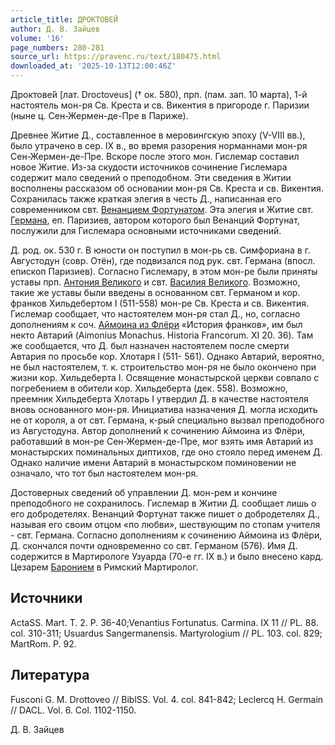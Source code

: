```yaml
---
article_title: ДРОКТОВЕЙ
author: Д. В. Зайцев
volume: '16'
page_numbers: 280-281
source_url: https://pravenc.ru/text/180475.html
downloaded_at: '2025-10-13T12:00:46Z'
---
```


Дроктове́й [лат. Droctoveus] († ок. 580), прп. (пам. зап. 10 марта), 1-й настоятель мон-ря Св. Креста и св. Викентия в пригороде г. Паризии (ныне ц. Сен-Жермен-де-Пре в Париже).

Древнее Житие Д., составленное в меровингскую эпоху (V-VIII вв.), было утрачено в сер. IX в., во время разорения норманнами мон-ря Сен-Жермен-де-Пре. Вскоре после этого мон. Гислемар составил новое Житие. Из-за скудости источников сочинение Гислемара содержит мало сведений о преподобном. Эти сведения в Житии восполнены рассказом об основании мон-ря Св. Креста и св. Викентия. Сохранилась также краткая элегия в честь Д., написанная его современником свт. [Венанцием Фортунатом](<https://pravenc.ru/text/Венанцием Фортунатом.html>). Эта элегия и Житие свт. [Германа](https://pravenc.ru/text/Германа.html), еп. Паризиев, автором которого был Венанций Фортунат, послужили для Гислемара основными источниками сведений.

Д. род. ок. 530 г. В юности он поступил в мон-рь св. Симфориана в г. Августодун (совр. Отён), где подвизался под рук. свт. Германа (впосл. епископ Паризиев). Согласно Гислемару, в этом мон-ре были приняты уставы прп. [Антония Великого](<https://pravenc.ru/text/Антоний Великий.html>) и свт. [Василия Великого](<https://pravenc.ru/text/ВАСИЛИЙ ВЕЛИКИЙ.html>). Возможно, такие же уставы были введены в основанном свт. Германом и кор. франков Хильдебертом I (511-558) мон-ре Св. Креста и св. Викентия. Гислемар сообщает, что настоятелем мон-ря стал Д., но, согласно дополнениям к соч. [Аймоина из Флёри](<https://pravenc.ru/text/Аймоин из Флёри.html>) «История франков», им был некто Автарий (Aimonius Monachus. Historia Francorum. XI 20. 36). Там же сообщается, что Д. был назначен настоятелем после смерти Автария по просьбе кор. Хлотаря I (511- 561). Однако Автарий, вероятно, не был настоятелем, т. к. строительство мон-ря не было окончено при жизни кор. Хильдеберта I. Освящение монастырской церкви совпало с погребением в обители кор. Хильдеберта (дек. 558). Возможно, преемник Хильдеберта Хлотарь I утвердил Д. в качестве настоятеля вновь основанного мон-ря. Инициатива назначения Д. могла исходить не от короля, а от свт. Германа, к-рый специально вызвал преподобного из Августодуна. Автор дополнений к сочинению Аймоина из Флёри, работавший в мон-ре Сен-Жермен-де-Пре, мог взять имя Автарий из монастырских поминальных диптихов, где оно стояло перед именем Д. Однако наличие имени Автарий в монастырском поминовении не означало, что тот был настоятелем мон-ря.

Достоверных сведений об управлении Д. мон-рем и кончине преподобного не сохранилось. Гислемар в Житии Д. сообщает лишь о его добродетелях. Венанций Фортунат также пишет о добродетелях Д., называя его своим отцом «по любви», шествующим по стопам учителя - свт. Германа. Согласно дополнениям к сочинению Аймоина из Флёри, Д. скончался почти одновременно со свт. Германом (576). Имя Д. содержится в Мартирологе Узуарда (70-е гг. IX в.) и было внесено кард. Цезарем [Баронием](https://pravenc.ru/text/Баронием.html) в Римский Мартиролог.

## Источники

ActaSS. Mart. T. 2. P. 36-40;Venantius Fortunatus. Carmina. IX 11 // PL. 88. col. 310-311; Usuardus Sangermanensis. Martyrologium // PL. 103. col. 829; MartRom. P. 92.

## Литература

Fusconi G. M. Drottoveo // BiblSS. Vol. 4. col. 841-842; Leclercq H. Germain // DACL. Vol. 6. Col. 1102-1150.

Д. В. Зайцев
